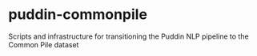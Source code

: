 # puddin-commonpile
Scripts and infrastructure for transitioning the Puddin NLP pipeline to the Common Pile dataset
